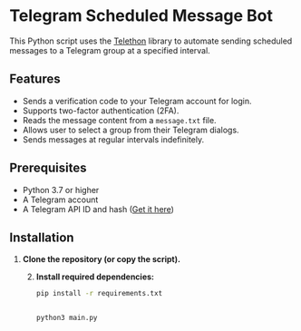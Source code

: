 # Telegram Scheduled Message Bot

This Python script uses the [Telethon](https://github.com/LonamiWebs/Telethon) library to automate sending scheduled messages to a Telegram group at a specified interval.

## Features

- Sends a verification code to your Telegram account for login.
- Supports two-factor authentication (2FA).
- Reads the message content from a `message.txt` file.
- Allows user to select a group from their Telegram dialogs.
- Sends messages at regular intervals indefinitely.

## Prerequisites

- Python 3.7 or higher
- A Telegram account
- A Telegram API ID and hash ([Get it here](https://my.telegram.org/auth))

## Installation

1. **Clone the repository (or copy the script).**

   2. **Install required dependencies:**

      ```bash
      pip install -r requirements.txt
   
      
      python3 main.py

